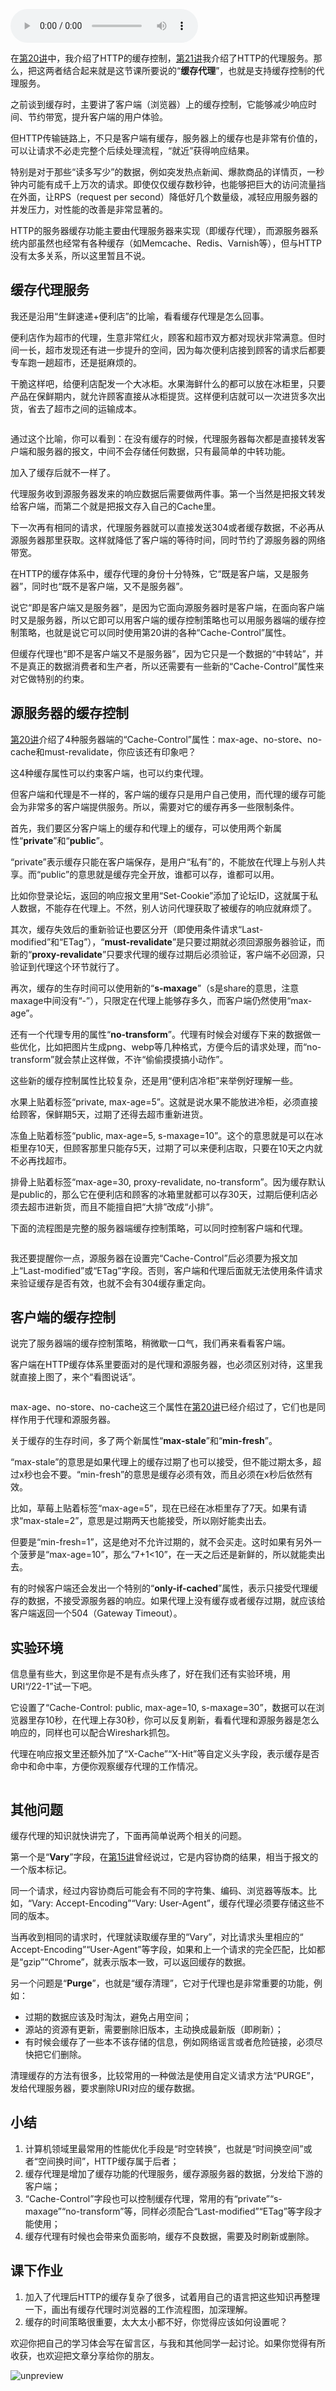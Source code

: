 <audio title="22 _ 冷链周转：HTTP的缓存代理" src="https://static001.geekbang.org/resource/audio/06/97/0623d9e97995f131e46202f146be6f97.mp3" controls="controls"></audio> 
<p>在<a href="https://time.geekbang.org/column/article/106804">第20讲</a>中，我介绍了HTTP的缓存控制，<a href="https://time.geekbang.org/column/article/107577">第21讲</a>我介绍了HTTP的代理服务。那么，把这两者结合起来就是这节课所要说的“<strong>缓存代理</strong>”，也就是支持缓存控制的代理服务。</p><p>之前谈到缓存时，主要讲了客户端（浏览器）上的缓存控制，它能够减少响应时间、节约带宽，提升客户端的用户体验。</p><p>但HTTP传输链路上，不只是客户端有缓存，服务器上的缓存也是非常有价值的，可以让请求不必走完整个后续处理流程，“就近”获得响应结果。</p><p>特别是对于那些“读多写少”的数据，例如突发热点新闻、爆款商品的详情页，一秒钟内可能有成千上万次的请求。即使仅仅缓存数秒钟，也能够把巨大的访问流量挡在外面，让RPS（request per second）降低好几个数量级，减轻应用服务器的并发压力，对性能的改善是非常显著的。</p><p>HTTP的服务器缓存功能主要由代理服务器来实现（即缓存代理），而源服务器系统内部虽然也经常有各种缓存（如Memcache、Redis、Varnish等），但与HTTP没有太多关系，所以这里暂且不说。</p><h2>缓存代理服务</h2><p>我还是沿用“生鲜速递+便利店”的比喻，看看缓存代理是怎么回事。</p><p>便利店作为超市的代理，生意非常红火，顾客和超市双方都对现状非常满意。但时间一长，超市发现还有进一步提升的空间，因为每次便利店接到顾客的请求后都要专车跑一趟超市，还是挺麻烦的。</p><!-- [[[read_end]]] --><p>干脆这样吧，给便利店配发一个大冰柜。水果海鲜什么的都可以放在冰柜里，只要产品在保鲜期内，就允许顾客直接从冰柜提货。这样便利店就可以一次进货多次出货，省去了超市之间的运输成本。</p><p><img src="https://static001.geekbang.org/resource/image/5e/c2/5e8d10b5758685850aeed2a473a6cdc2.png?wh=1580*757" alt=""></p><p>通过这个比喻，你可以看到：在没有缓存的时候，代理服务器每次都是直接转发客户端和服务器的报文，中间不会存储任何数据，只有最简单的中转功能。</p><p>加入了缓存后就不一样了。</p><p>代理服务收到源服务器发来的响应数据后需要做两件事。第一个当然是把报文转发给客户端，而第二个就是把报文存入自己的Cache里。</p><p>下一次再有相同的请求，代理服务器就可以直接发送304或者缓存数据，不必再从源服务器那里获取。这样就降低了客户端的等待时间，同时节约了源服务器的网络带宽。</p><p>在HTTP的缓存体系中，缓存代理的身份十分特殊，它“<span class="orange">既是客户端，又是服务器</span>”，同时也“<span class="orange">既不是客户端，又不是服务器</span>”。</p><p>说它“即是客户端又是服务器”，是因为它面向源服务器时是客户端，在面向客户端时又是服务器，所以它即可以用客户端的缓存控制策略也可以用服务器端的缓存控制策略，也就是说它可以同时使用第20讲的各种“Cache-Control”属性。</p><p>但缓存代理也“即不是客户端又不是服务器”，因为它只是一个数据的“中转站”，并不是真正的数据消费者和生产者，所以还需要有一些新的“Cache-Control”属性来对它做特别的约束。</p><h2>源服务器的缓存控制</h2><p><a href="https://time.geekbang.org/column/article/106804">第20讲</a>介绍了4种服务器端的“Cache-Control”属性：max-age、no-store、no-cache和must-revalidate，你应该还有印象吧？</p><p>这4种缓存属性可以约束客户端，也可以约束代理。</p><p>但客户端和代理是不一样的，客户端的缓存只是用户自己使用，而代理的缓存可能会为非常多的客户端提供服务。所以，需要对它的缓存再多一些限制条件。</p><p>首先，我们要区分客户端上的缓存和代理上的缓存，可以使用两个新属性“<strong>private</strong>”和“<strong>public</strong>”。</p><p>“private”表示缓存只能在客户端保存，是用户“私有”的，不能放在代理上与别人共享。而“public”的意思就是缓存完全开放，谁都可以存，谁都可以用。</p><p>比如你登录论坛，返回的响应报文里用“Set-Cookie”添加了论坛ID，这就属于私人数据，不能存在代理上。不然，别人访问代理获取了被缓存的响应就麻烦了。</p><p>其次，缓存失效后的重新验证也要区分开（即使用条件请求“Last-modified”和“ETag”），“<strong>must-revalidate</strong>”是只要过期就必须回源服务器验证，而新的“<strong>proxy-revalidate</strong>”只要求代理的缓存过期后必须验证，客户端不必回源，只验证到代理这个环节就行了。</p><p>再次，缓存的生存时间可以使用新的“<strong>s-maxage</strong>”（s是share的意思，注意maxage中间没有“-”），只限定在代理上能够存多久，而客户端仍然使用“max-age”。</p><p>还有一个代理专用的属性“<strong>no-transform</strong>”。代理有时候会对缓存下来的数据做一些优化，比如把图片生成png、webp等几种格式，方便今后的请求处理，而“no-transform”就会禁止这样做，不许“偷偷摸摸搞小动作”。</p><p>这些新的缓存控制属性比较复杂，还是用“便利店冷柜”来举例好理解一些。</p><p>水果上贴着标签“private, max-age=5”。这就是说水果不能放进冷柜，必须直接给顾客，保鲜期5天，过期了还得去超市重新进货。</p><p>冻鱼上贴着标签“public, max-age=5, s-maxage=10”。这个的意思就是可以在冰柜里存10天，但顾客那里只能存5天，过期了可以来便利店取，只要在10天之内就不必再找超市。</p><p>排骨上贴着标签“max-age=30, proxy-revalidate, no-transform”。因为缓存默认是public的，那么它在便利店和顾客的冰箱里就都可以存30天，过期后便利店必须去超市进新货，而且不能擅自把“大排”改成“小排”。</p><p>下面的流程图是完整的服务器端缓存控制策略，可以同时控制客户端和代理。</p><p><img src="https://static001.geekbang.org/resource/image/09/35/09266657fa61d0d1a720ae3360fe9535.png?wh=1076*1778" alt=""></p><p>我还要提醒你一点，源服务器在设置完“Cache-Control”后必须要为报文加上“Last-modified”或“ETag”字段。否则，客户端和代理后面就无法使用条件请求来验证缓存是否有效，也就不会有304缓存重定向。</p><h2>客户端的缓存控制</h2><p>说完了服务器端的缓存控制策略，稍微歇一口气，我们再来看看客户端。</p><p>客户端在HTTP缓存体系里要面对的是代理和源服务器，也必须区别对待，这里我就直接上图了，来个“看图说话”。</p><p><img src="https://static001.geekbang.org/resource/image/47/92/47c1a69c800439e478c7a4ed40b8b992.png?wh=1086*1823" alt=""></p><p>max-age、no-store、no-cache这三个属性在<a href="https://time.geekbang.org/column/article/106804">第20讲</a>已经介绍过了，它们也是同样作用于代理和源服务器。</p><p>关于缓存的生存时间，多了两个新属性“<strong>max-stale</strong>”和“<strong>min-fresh</strong>”。</p><p>“max-stale”的意思是如果代理上的缓存过期了也可以接受，但不能过期太多，超过x秒也会不要。“min-fresh”的意思是缓存必须有效，而且必须在x秒后依然有效。</p><p>比如，草莓上贴着标签“max-age=5”，现在已经在冰柜里存了7天。如果有请求“max-stale=2”，意思是过期两天也能接受，所以刚好能卖出去。</p><p>但要是“min-fresh=1”，这是绝对不允许过期的，就不会买走。这时如果有另外一个菠萝是“max-age=10”，那么“7+1&lt;10”，在一天之后还是新鲜的，所以就能卖出去。</p><p>有的时候客户端还会发出一个特别的“<strong>only-if-cached</strong>”属性，表示只接受代理缓存的数据，不接受源服务器的响应。如果代理上没有缓存或者缓存过期，就应该给客户端返回一个504（Gateway Timeout）。</p><h2>实验环境</h2><p>信息量有些大，到这里你是不是有点头疼了，好在我们还有实验环境，用URI“/22-1”试一下吧。</p><p>它设置了“Cache-Control: public, max-age=10, s-maxage=30”，数据可以在浏览器里存10秒，在代理上存30秒，你可以反复刷新，看看代理和源服务器是怎么响应的，同样也可以配合Wireshark抓包。</p><p>代理在响应报文里还额外加了“X-Cache”“X-Hit”等自定义头字段，表示缓存是否命中和命中率，方便你观察缓存代理的工作情况。</p><p><img src="https://static001.geekbang.org/resource/image/4d/e8/4d210fa1adccb7299d632ed7e66391e8.png?wh=1892*884" alt=""></p><h2>其他问题</h2><p>缓存代理的知识就快讲完了，下面再简单说两个相关的问题。</p><p>第一个是“<strong>Vary</strong>”字段，在<a href="https://time.geekbang.org/column/article/104024">第15讲</a>曾经说过，它是内容协商的结果，相当于报文的一个版本标记。</p><p>同一个请求，经过内容协商后可能会有不同的字符集、编码、浏览器等版本。比如，“Vary: Accept-Encoding”“Vary: User-Agent”，缓存代理必须要存储这些不同的版本。</p><p>当再收到相同的请求时，代理就读取缓存里的“Vary”，对比请求头里相应的“ Accept-Encoding”“User-Agent”等字段，如果和上一个请求的完全匹配，比如都是“gzip”“Chrome”，就表示版本一致，可以返回缓存的数据。</p><p>另一个问题是“<strong>Purge</strong>”，也就是“缓存清理”，它对于代理也是非常重要的功能，例如：</p><ul>
<li>过期的数据应该及时淘汰，避免占用空间；</li>
<li>源站的资源有更新，需要删除旧版本，主动换成最新版（即刷新）；</li>
<li>有时候会缓存了一些本不该存储的信息，例如网络谣言或者危险链接，必须尽快把它们删除。</li>
</ul><p>清理缓存的方法有很多，比较常用的一种做法是使用自定义请求方法“PURGE”，发给代理服务器，要求删除URI对应的缓存数据。</p><h2>小结</h2><ol>
<li><span class="orange">计算机领域里最常用的性能优化手段是“时空转换”，也就是“时间换空间”或者“空间换时间”，HTTP缓存属于后者；</span></li>
<li><span class="orange">缓存代理是增加了缓存功能的代理服务，缓存源服务器的数据，分发给下游的客户端；</span></li>
<li><span class="orange">“Cache-Control”字段也可以控制缓存代理，常用的有“private”“s-maxage”“no-transform”等，同样必须配合“Last-modified”“ETag”等字段才能使用；</span></li>
<li><span class="orange">缓存代理有时候也会带来负面影响，缓存不良数据，需要及时刷新或删除。</span></li>
</ol><h2>课下作业</h2><ol>
<li>加入了代理后HTTP的缓存复杂了很多，试着用自己的语言把这些知识再整理一下，画出有缓存代理时浏览器的工作流程图，加深理解。</li>
<li>缓存的时间策略很重要，太大太小都不好，你觉得应该如何设置呢？</li>
</ol><p>欢迎你把自己的学习体会写在留言区，与我和其他同学一起讨论。如果你觉得有所收获，也欢迎把文章分享给你的朋友。</p><p><img src="https://static001.geekbang.org/resource/image/54/b8/54fddf71fc45f1055eff0b59b67dffb8.png?wh=1769*2779" alt="unpreview"></p><p></p>